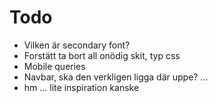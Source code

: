 # Todo

* Vilken är secondary font?
* Forstätt ta bort all onödig skit, typ css
* Mobile queries
* Navbar, ska den verkligen ligga där uppe? ... 
* hm ... lite inspiration kanske
